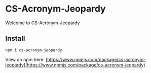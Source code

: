 # CS-Acronym-Jeopardy
Welcome to CS-Acronym-Jeopardy

## Install
```
npm i cs-acronym-jeopardy
```

View on npm here: [https://www.npmjs.com/package/cs-acronym-jeopardy](https://www.npmjs.com/package/cs-acronym-jeopardy)
